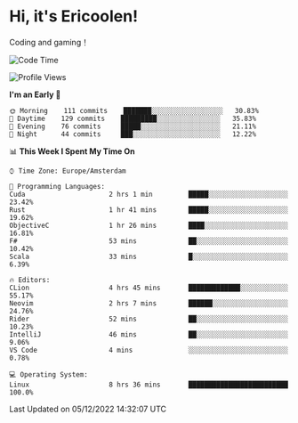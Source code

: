 # Hi, it's Ericoolen!
Coding and gaming！

<!--START_SECTION:waka-->
![Code Time](http://img.shields.io/badge/Code%20Time-547%20hrs%2015%20mins-blue)

![Profile Views](http://img.shields.io/badge/Profile%20Views-8-blue)

**I'm an Early 🐤** 

```text
🌞 Morning    111 commits    ███████░░░░░░░░░░░░░░░░░░   30.83% 
🌆 Daytime    129 commits    █████████░░░░░░░░░░░░░░░░   35.83% 
🌃 Evening    76 commits     █████░░░░░░░░░░░░░░░░░░░░   21.11% 
🌙 Night      44 commits     ███░░░░░░░░░░░░░░░░░░░░░░   12.22%

```


📊 **This Week I Spent My Time On** 

```text
⌚︎ Time Zone: Europe/Amsterdam

💬 Programming Languages: 
Cuda                     2 hrs 1 min         █████░░░░░░░░░░░░░░░░░░░░   23.42% 
Rust                     1 hr 41 mins        █████░░░░░░░░░░░░░░░░░░░░   19.62% 
ObjectiveC               1 hr 26 mins        ████░░░░░░░░░░░░░░░░░░░░░   16.81% 
F#                       53 mins             ██░░░░░░░░░░░░░░░░░░░░░░░   10.42% 
Scala                    33 mins             █░░░░░░░░░░░░░░░░░░░░░░░░   6.39%

🔥 Editors: 
CLion                    4 hrs 45 mins       █████████████░░░░░░░░░░░░   55.17% 
Neovim                   2 hrs 7 mins        ██████░░░░░░░░░░░░░░░░░░░   24.76% 
Rider                    52 mins             ██░░░░░░░░░░░░░░░░░░░░░░░   10.23% 
IntelliJ                 46 mins             ██░░░░░░░░░░░░░░░░░░░░░░░   9.06% 
VS Code                  4 mins              ░░░░░░░░░░░░░░░░░░░░░░░░░   0.78%

💻 Operating System: 
Linux                    8 hrs 36 mins       █████████████████████████   100.0%

```


 Last Updated on 05/12/2022 14:32:07 UTC
<!--END_SECTION:waka-->

